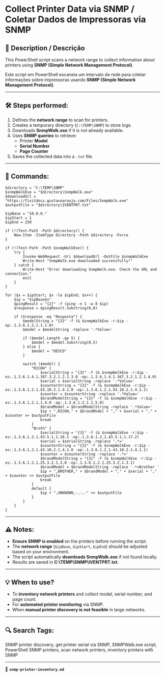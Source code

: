 # Collect Printer Data via SNMP / Coletar Dados de Impressoras via SNMP

## 📌 Description / Descrição
This PowerShell script scans a network range to collect information about printers using **SNMP (Simple Network Management Protocol)**.

Este script em PowerShell escaneia um intervalo de rede para coletar informações sobre impressoras usando **SNMP (Simple Network Management Protocol)**.

---

## 🛠 Steps performed:
1. Defines the **network range** to scan for printers.
2. Creates a temporary directory (`C:\TEMP\SNMP`) to store logs.
3. Downloads **SnmpWalk.exe** if it is not already available.
4. Uses **SNMP queries** to retrieve:
   - Printer **Model**
   - **Serial Number**
   - **Page Counter**
5. Saves the collected data into a `.txt` file.

---

## 🔧 Commands:
```
$directory = "C:\TEMP\SNMP"
$snmpWalkExe = "$directory\SnmpWalk.exe"
$downloadUrl = "https://fixitdocs.gustavoaraujo.com/Files/SnmpWalk.exe"
$outputFile = "$directory\IVENTPRT.txt"

$ipBase = "10.0.0."
$ipStart = 1
$ipEnd = 250

if (!(Test-Path -Path $directory)) {
    New-Item -ItemType Directory -Path $directory -Force
}

if (!(Test-Path -Path $snmpWalkExe)) {
    try {
        Invoke-WebRequest -Uri $downloadUrl -OutFile $snmpWalkExe
        Write-Host "SnmpWalk.exe downloaded successfully!"
    } catch {
        Write-Host "Error downloading SnmpWalk.exe. Check the URL and connection."
        exit
    }
}

for ($x = $ipStart; $x -le $ipEnd; $x++) {
    $ip = "$ipBase$x"
    $pingResult = "{2}" -f (ping -n 1 -w 8 $ip)
    $response = $pingResult.Substring(0,8)

    if ($response -eq "Resposta") {
        $modelString = "{3}" -f (& $snmpWalkExe -r:$ip -op:.1.3.6.1.2.1.1.1.0)
        $model = $modelString -replace '.*Value='

        if ($model.Length -ge 5) {
            $model = $model.Substring(0,5)
        } else {
            $model = "DESCO"
        }

        switch ($model) {
            "RICOH" {
                $serialString = "{3}" -f (& $snmpWalkExe -r:$ip -os:.1.3.6.1.4.1.367.3.2.1.2.1.3.0 -op:.1.3.6.1.4.1.367.3.2.1.2.1.4.0)
                $serial = $serialString -replace '.*Value='
                $counterString = "{3}" -f (& $snmpWalkExe -r:$ip -os:.1.3.6.1.2.1.43.10.2.1.4.1.0 -op:.1.3.6.1.2.1.43.10.2.1.4.1.1)
                $counter = $counterString -replace '.*Value='
                $brandModelString = "{3}" -f (& $snmpWalkExe -r:$ip -os:.1.3.6.1.2.1.1.4.0 -op:.1.3.6.1.2.1.1.5.0)
                $brandModel = $brandModelString -replace '.*Value='
                $ip + ",RICOH," + $brandModel + "," + $serial + "," + $counter >> $outputFile
                break    
            }
            "Broth" {
                $serialString = "{3}" -f (& $snmpWalkExe -r:$ip -os:.1.3.6.1.2.1.43.5.1.1.16.1 -op:.1.3.6.1.2.1.43.5.1.1.17.2)
                $serial = $serialString -replace '.*='
                $counterString = "{3}" -f (& $snmpWalkExe -r:$ip -os:.1.3.6.1.2.1.43.10.2.1.4.1.0 -op:.1.3.6.1.2.1.43.10.2.1.4.1.1)
                $counter = $counterString -replace '.*='
                $brandModelString = "{3}" -f (& $snmpWalkExe -r:$ip -os:.1.3.6.1.2.1.25.3.2.1.3.0 -op:.1.3.6.1.2.1.25.3.2.1.3.1)
                $brandModel = $brandModelString -replace '.*=Brother '
                $ip + ",BROTHER," + $brandModel + "," + $serial + "," + $counter >> $outputFile
                break    
            }
            default {
                $ip + ",UNKNOWN,-,-,-" >> $outputFile
            }
        }
    } 
}
```

---

## ⚠️ Notes:
- **Ensure SNMP is enabled** on the printers before running the script.
- The **network range** (`$ipBase`, `$ipStart`, `$ipEnd`) should be adjusted based on your environment.
- The script automatically **downloads SnmpWalk.exe** if not found locally.
- Results are saved in **C:\TEMP\SNMP\IVENTPRT.txt**.

---

## 💡 When to use?
- To **inventory network printers** and collect model, serial number, and page count.
- For **automated printer monitoring** via SNMP.
- When **manual printer discovery is not feasible** in large networks.

---

## 🔍 Search Tags:
SNMP printer discovery, get printer serial via SNMP, SNMPWalk.exe script, PowerShell SNMP printers, scan network printers, inventory printers with SNMP

---

📂 **`snmp-printer-inventory.md`**

